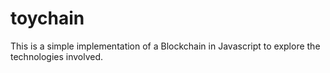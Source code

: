 # toychain
This is a simple implementation of a Blockchain in Javascript to explore the technologies involved.
